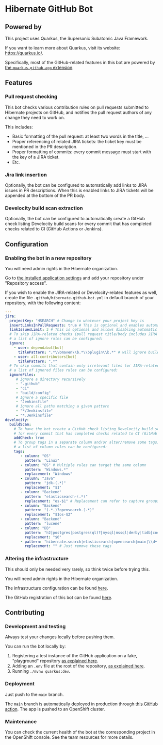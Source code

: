 # Hibernate GitHub Bot

## Powered by

This project uses Quarkus, the Supersonic Subatomic Java Framework.

If you want to learn more about Quarkus, visit its website: https://quarkus.io/.

Specifically, most of the GitHub-related features in this bot are powered by
[the `quarkus-github-app` extension](https://github.com/quarkiverse/quarkus-github-app). 

## Features

### Pull request checking

This bot checks various contribution rules on pull requests submitted to Hibernate projects on GitHub,
and notifies the pull request authors of any change they need to work on.

This includes:

* Basic formatting of the pull request: at least two words in the title, ...
* Proper referencing of related JIRA tickets: the ticket key must be mentioned in the PR description.
* Proper formatting of commits: every commit message must start with the key of a JIRA ticket.
* Etc.

### Jira link insertion

Optionally, the bot can be configured to automatically add links to JIRA issues in PR descriptions. When this is enabled
links to JIRA tickets will be appended at the bottom of the PR body.

### Develocity build scan extraction

Optionally, the bot can be configured to automatically create a GitHub check listing Develocity build scans
for every commit that has completed checks related to CI (GitHub Actions or Jenkins).

## Configuration

### Enabling the bot in a new repository

You will need admin rights in the Hibernate organization.

Go to [the installed application settings](https://github.com/organizations/hibernate/settings/installations/15390286)
and add your repository under "Repository access".

If you wish to enable the JIRA-related or Develocity-related features as well,
create the file `.github/hibernate-github-bot.yml` in default branch of your repository,
with the following content:

```yaml
---
jira:
  projectKey: "HSEARCH" # Change to whatever your project key is
  insertLinksInPullRequests: true # This is optional and enables automatically adding links to Jira issues found in a PR's commits to its description
  linkIssuesLimit: 3 # This is optional and allows disabling automatic issue links when more than the specified number of keys are found in a PR's commits (defaults to 3)
  # To skip JIRA-related checks (pull request title/body includes JIRA issue keys/links etc.),
  # a list of ignore rules can be configured:
  ignore:
    - user: dependabot[bot]
      titlePattern: ".*\\bmaven\\b.*\\bplugin\\b.*" # will ignore build dependency upgrades i.e. maven plugin version upgrades.
    - user: all-contributors[bot]
      titlePattern: ".*"
  # To skip commits that contain only irrelevant files for JIRA-related checks (commit includes JIRA issue key),
  # a list of ignored files rules can be configured:
  ignoreFiles:
     # Ignore a directory recursively
     - ".github"
     - "ci"
     - "build/config"
     # Ignore a specific file
     - "Jenkinsfile"
     # Ignore all paths matching a given pattern
     - "*/Jenkinsfile"
     - "*.Jenkinsfile"
develocity:
  buildScan:
    # To have the bot create a GitHub check listing Develocity build scans
    # for every commit that has completed checks related to CI (GitHub Actions or Jenkins)
    addCheck: true
    # To group tags in a separate column and/or alter/remove some tags,
    # a list of column rules can be configured:
    tags:
       - column: "OS"
         pattern: "Linux"
       - column: "OS" # Multiple rules can target the same column
         pattern: "Windows.*"
         replacement: "Windows"
       - column: "Java"
         pattern: "jdk-(.*)"
         replacement: "$1"
       - column: "Backend"
         pattern: "elasticsearch-(.*)"
         replacement: "es-$1" # Replacement can refer to capture groups
       - column: "Backend"
         pattern: "(.*-)?opensearch-(.*)"
         replacement: "$1os-$2"
       - column: "Backend"
         pattern: "lucene"
       - column: "DB"
         pattern: "h2|postgres|postgres(ql)?|mysql|mssql|derby|tidb|cockroach(db)?|oracle.*|db2"
         replacement: "$0"
       - pattern: "hibernate.search|elasticsearch|opensearch|main|\\d+.\\d+|PR-\\d+"
         replacement: "" # Just remove these tags
```

### Altering the infrastructure

This should only be needed very rarely, so think twice before trying this.

You will need admin rights in the Hibernate organization.

The infrastructure configuration can be found [here](https://github.com/hibernate/ci.hibernate.org).

The GitHub registration of this bot can be found [here](https://github.com/organizations/hibernate/settings/apps/hibernate-github-bot).

## Contributing

### Development and testing

Always test your changes locally before pushing them.

You can run the bot locally by:

1. Registering a test instance of the GitHub application on a fake, "playground" repository
   [as explained here](https://quarkiverse.github.io/quarkiverse-docs/quarkus-github-app/dev/register-github-app.html).
2. Adding an `.env` file at the root of the repository,
   [as explained here](https://quarkiverse.github.io/quarkiverse-docs/quarkus-github-app/dev/create-github-app.html#_initialize_the_configuration).   
3. Running `./mvnw quarkus:dev`.

### Deployment

Just push to the `main` branch.

The `main` branch is automatically deployed in production through
[this GitHub action](.github/workflows/deploy.yml). The app is pushed to an OpenShift cluster.

### Maintenance

You can check the current health of the bot at the corresponding project in the OpenShift console.
See the team resources for more details.
